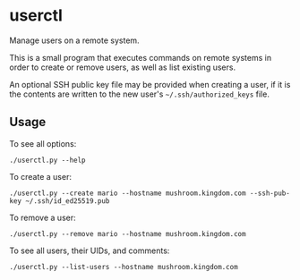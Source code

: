 # userctl

Manage users on a remote system.

This is a small program that executes commands on remote systems in order to create or remove users, as well as list existing users.

An optional SSH public key file may be provided when creating a user, if it is the contents are written to the new user's `~/.ssh/authorized_keys` file.

## Usage

To see all options:
    
    ./userctl.py --help

To create a user:

    ./userctl.py --create mario --hostname mushroom.kingdom.com --ssh-pub-key ~/.ssh/id_ed25519.pub

To remove a user:

    ./userctl.py --remove mario --hostname mushroom.kingdom.com

To see all users, their UIDs, and comments:

    ./userctl.py --list-users --hostname mushroom.kingdom.com

